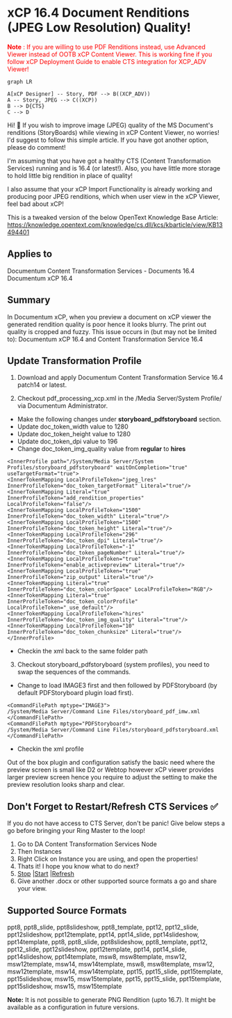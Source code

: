 # xCP 16.4 Document Renditions (JPEG Low Resolution) Quality!

<font color=red><B>Note</B> : If you are willing to use PDF Renditions instead, use Advanced Viewer instead of OOTB xCP Content Viewer. This is working fine if you follow xCP Deployment Guide to enable CTS integration for XCP_ADV Viewer!</font>

```mermaid
graph LR

A[xCP Designer] -- Story, PDF --> B((XCP_ADV))
A -- Story, JPEG --> C((XCP))
B --> D{CTS}
C --> D

```

Hi! 👋 If you wish to improve image (JPEG) quality of the MS Document's renditions (StoryBoards) while viewing in xCP Content Viewer, no worries! I'd suggest to follow this simple article. If you have got another option, please do comment!

I'm assuming that you have got a healthy CTS (Content Transformation Services) running and is 16.4 (or latest!). Also, you have little more storage to hold little big rendition in place of quality!

I also assume that your xCP Import Functionality is already working and producing poor JPEG renditions, which when user view in the xCP Viewer, feel bad about xCP!

This is a tweaked version of the below OpenText Knowledge Base Article:
https://knowledge.opentext.com/knowledge/cs.dll/kcs/kbarticle/view/KB13494401 

## Applies to
Documentum Content Transformation Services - Documents 16.4
Documentum xCP 16.4

## Summary
In Documentum xCP, when you preview a document on xCP viewer the generated rendition quality is poor hence it looks blurry. The print out quality is cropped and fuzzy.
This issue occurs in (but may not be limited to):
Documentum xCP 16.4 and Content Transformation Service 16.4

## Update Transformation Profile 
1. Download and apply Documentum Content Transformation Service 16.4 patch14 or latest.

2. Checkout pdf_processing_xcp.xml in the /Media Server/System Profile/ via Documentum Administrator.
- Make the following changes under **storyboard_pdfstoryboard** section.
- Update doc_token_width value to 1280
- Update doc_token_height value to 1280
- Update doc_token_dpi value to 196
- Change doc_token_img_quality value from **regular** to **hires**
```
<InnerProfile path="/System/Media Server/System Profiles/storyboard_pdfstoryboard" waitOnCompletion="true" useTargetFormat="true">
<InnerTokenMapping LocalProfileToken="jpeg_lres" InnerProfileToken="doc_token_targetFormat" Literal="true"/>
<InnerTokenMapping Literal="true" InnerProfileToken="add_rendition_properties" LocalProfileToken="false"/>
<InnerTokenMapping LocalProfileToken="1500" InnerProfileToken="doc_token_width" Literal="true"/>
<InnerTokenMapping LocalProfileToken="1500" InnerProfileToken="doc_token_height" Literal="true"/>
<InnerTokenMapping LocalProfileToken="296" InnerProfileToken="doc_token_dpi" Literal="true"/>
<InnerTokenMapping LocalProfileToken="-1" InnerProfileToken="doc_token_pageNumber" Literal="true"/>
<InnerTokenMapping LocalProfileToken="true" InnerProfileToken="enable_activepreview" Literal="true"/>
<InnerTokenMapping LocalProfileToken="true" InnerProfileToken="zip_output" Literal="true"/>
<InnerTokenMapping Literal="true" InnerProfileToken="doc_token_colorSpace" LocalProfileToken="RGB"/>
<InnerTokenMapping Literal="true" InnerProfileToken="doc_token_colorProfile" LocalProfileToken="_use_default"/>
<InnerTokenMapping LocalProfileToken="hires" InnerProfileToken="doc_token_img_quality" Literal="true"/>
<InnerTokenMapping LocalProfileToken="10" InnerProfileToken="doc_token_chunksize" Literal="true"/>
</InnerProfile>
```
- Checkin the xml back to the same folder path

3. Checkout storyboard_pdfstoryboard (system profiles), you need to swap the sequences of the commands. 
- Change to load IMAGE3 first and then followed by PDFStoryboard (by default PDFStoryboard plugin load first).
```
<CommandFilePath mptype="IMAGE3">
/System/Media Server/Command Line Files/storyboard_pdf_imw.xml
</CommandFilePath>
<CommandFilePath mptype="PDFStoryboard">
/System/Media Server/Command Line Files/storyboard_pdfstoryboard.xml
</CommandFilePath>
```
- Checkin the xml profile

Out of the box plugin and configuration satisfy the basic need where the preview screen is small like D2 or Webtop however xCP viewer provides larger preview screen hence you require to adjust the setting to make the preview resolution looks sharp and clear.

## Don't Forget to Restart/Refresh CTS Services ✅ 
If you do not have access to CTS Server, don't be panic! Give below steps a go before bringing your Ring Master to the loop!

1. Go to DA Content Transformation Services Node
2. Then Instances
3. Right Click on Instance you are using, and open the properties!
4. Thats it! I hope you know what to do next?
5. [Stop](http://localhost:8080/da/webcomponent/admin/cts/viewdetails.jsp# "Stop") |[Start](http://localhost:8080/da/webcomponent/admin/cts/viewdetails.jsp# "Start") |[Refresh](http://localhost:8080/da/webcomponent/admin/cts/viewdetails.jsp# "Refresh  ")
6. Give another .docx or other supported source formats a go and share your view.

## Supported Source Formats

ppt8, ppt8_slide, ppt8slideshow, ppt8_template, ppt12, ppt12_slide, ppt12slideshow, ppt12template, ppt14, ppt14_slide, ppt14slideshow, ppt14template, ppt8, ppt8_slide, ppt8slideshow, ppt8_template, ppt12, ppt12_slide, ppt12slideshow, ppt12template, ppt14, ppt14_slide, ppt14slideshow, ppt14template, msw8, msw8template, msw12, msw12template, msw14, msw14template, msw8, msw8template, msw12, msw12template, msw14, msw14template, ppt15, ppt15_slide, ppt15template, ppt15slideshow, msw15, msw15template, ppt15, ppt15_slide, ppt15template, ppt15slideshow, msw15, msw15template

**Note:** It is not possible to generate PNG Rendition (upto 16.7). It might be available as a configuration in future versions. 
